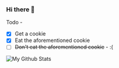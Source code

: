 ### Hi there 👋


Todo -
 - [x] Get a cookie
 - [x] Eat the aforementioned cookie
 - [ ] ~~Don't eat the aforementioned cookie~~ - :(

![My Github Stats](https://github-readme-stats.vercel.app/api?username=shreyasm-dev)
